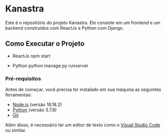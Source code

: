 # Kanastra

Este é o repositório do projeto Kanastra. Ele consiste em um frontend e um backend construídos com ReactJs e Python com Django.

## Como Executar o Projeto
  - ReactJs
    npm start

  - Python
    python manage.py runserver
    
### Pré-requisitos

Antes de começar, você precisa ter instalado em sua máquina as seguintes ferramentas:

- [Node.js](https://nodejs.org/) (versão 18.18.2)
- [Python](https://www.python.org/) (versão 3.7.8)
- [Git](https://github.com/JuniorLandin/Teste_Kanastra)

Além disso, é necessário ter um editor de texto como o [Visual Studio Code](https://code.visualstudio.com/) ou similar.
